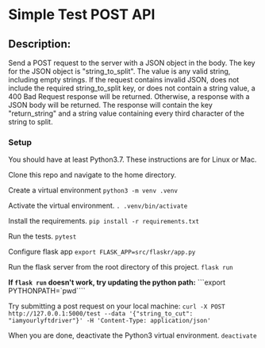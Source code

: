# Simple Test POST API

## Description:
Send a POST request to the server with a JSON object in the body. The key for the JSON object is "string_to_split". The value is any valid string, including empty strings. If the request contains invalid JSON, does not include the required string_to_split key, or does not contain a string value, a 400 Bad Request response will be returned. Otherwise, a response with a JSON body will be returned. The response will contain the key "return_string" and a string value containing every third character of the string to split.

### Setup
You should have at least Python3.7. These instructions are for Linux or Mac.

Clone this repo and navigate to the home directory.

Create a virtual environment
`python3 -m venv .venv`

Activate the virtual environment.
`. .venv/bin/activate`

Install the requirements.
`pip install -r requirements.txt`

Run the tests.
`pytest`

Configure flask app
`export FLASK_APP=src/flaskr/app.py`

Run the flask server from the root directory of this project.
`flask run`

**If `flask run` doesn't work, try updating the python path:**
```export PYTHONPATH=\`pwd\````

Try submitting a post request on your local machine:
`curl -X POST http://127.0.0.1:5000/test --data '{"string_to_cut": "iamyourlyftdriver"}' -H 'Content-Type: application/json'`

When you are done, deactivate the Python3 virtual environment.
`deactivate`
